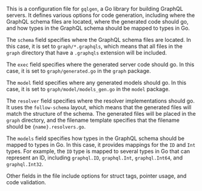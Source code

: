 This is a configuration file for `gqlgen`, a Go library for building GraphQL servers. It defines various options for code generation, including where the GraphQL schema files are located, where the generated code should go, and how types in the GraphQL schema should be mapped to types in Go.

The `schema` field specifies where the GraphQL schema files are located. In this case, it is set to `graph/*.graphqls`, which means that all files in the `graph` directory that have a `.graphqls` extension will be included.

The `exec` field specifies where the generated server code should go. In this case, it is set to `graph/generated.go` in the `graph` package.

The `model` field specifies where any generated models should go. In this case, it is set to `graph/model/models_gen.go` in the `model` package.

The `resolver` field specifies where the resolver implementations should go. It uses the `follow-schema` layout, which means that the generated files will match the structure of the schema. The generated files will be placed in the `graph` directory, and the filename template specifies that the filename should be `{name}.resolvers.go`.

The `models` field specifies how types in the GraphQL schema should be mapped to types in Go. In this case, it provides mappings for the `ID` and `Int` types. For example, the `ID` type is mapped to several types in Go that can represent an ID, including `graphql.ID`, `graphql.Int`, `graphql.Int64`, and `graphql.Int32`.

Other fields in the file include options for struct tags, pointer usage, and code validation.